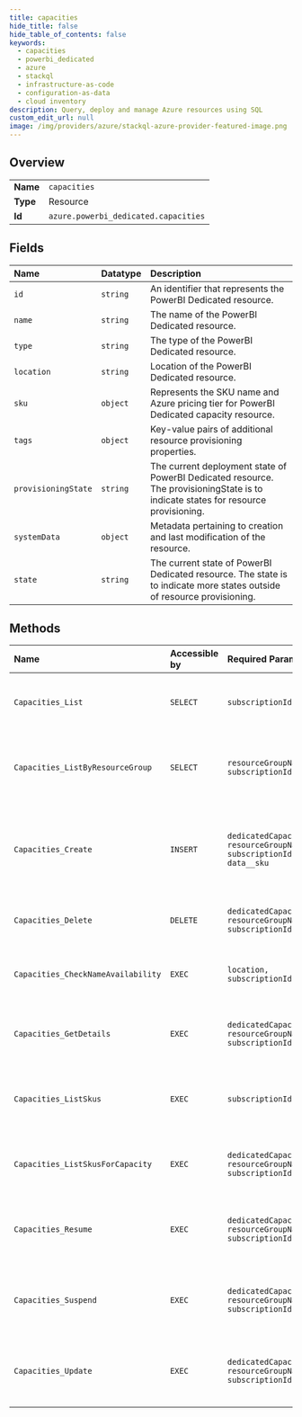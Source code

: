 ```yaml
---
title: capacities
hide_title: false
hide_table_of_contents: false
keywords:
  - capacities
  - powerbi_dedicated
  - azure    
  - stackql
  - infrastructure-as-code
  - configuration-as-data
  - cloud inventory
description: Query, deploy and manage Azure resources using SQL
custom_edit_url: null
image: /img/providers/azure/stackql-azure-provider-featured-image.png
---
```

  
    

## Overview
<table><tbody>
<tr><td><b>Name</b></td><td><code>capacities</code></td></tr>
<tr><td><b>Type</b></td><td>Resource</td></tr>
<tr><td><b>Id</b></td><td><code>azure.powerbi_dedicated.capacities</code></td></tr>
</tbody></table>

## Fields
| Name | Datatype | Description |
|:-----|:---------|:------------|
| `id` | `string` | An identifier that represents the PowerBI Dedicated resource. |
| `name` | `string` | The name of the PowerBI Dedicated resource. |
| `type` | `string` | The type of the PowerBI Dedicated resource. |
| `location` | `string` | Location of the PowerBI Dedicated resource. |
| `sku` | `object` | Represents the SKU name and Azure pricing tier for PowerBI Dedicated capacity resource. |
| `tags` | `object` | Key-value pairs of additional resource provisioning properties. |
| `provisioningState` | `string` | The current deployment state of PowerBI Dedicated resource. The provisioningState is to indicate states for resource provisioning. |
| `systemData` | `object` | Metadata pertaining to creation and last modification of the resource. |
| `state` | `string` | The current state of PowerBI Dedicated resource. The state is to indicate more states outside of resource provisioning. |
## Methods
| Name | Accessible by | Required Params | Description |
|:-----|:--------------|:----------------|:------------|
| `Capacities_List` | `SELECT` | `subscriptionId` | Lists all the Dedicated capacities for the given subscription. |
| `Capacities_ListByResourceGroup` | `SELECT` | `resourceGroupName, subscriptionId` | Gets all the Dedicated capacities for the given resource group. |
| `Capacities_Create` | `INSERT` | `dedicatedCapacityName, resourceGroupName, subscriptionId, data__sku` | Provisions the specified Dedicated capacity based on the configuration specified in the request. |
| `Capacities_Delete` | `DELETE` | `dedicatedCapacityName, resourceGroupName, subscriptionId` | Deletes the specified Dedicated capacity. |
| `Capacities_CheckNameAvailability` | `EXEC` | `location, subscriptionId` | Check the name availability in the target location. |
| `Capacities_GetDetails` | `EXEC` | `dedicatedCapacityName, resourceGroupName, subscriptionId` | Gets details about the specified dedicated capacity. |
| `Capacities_ListSkus` | `EXEC` | `subscriptionId` | Lists eligible SKUs for PowerBI Dedicated resource provider. |
| `Capacities_ListSkusForCapacity` | `EXEC` | `dedicatedCapacityName, resourceGroupName, subscriptionId` | Lists eligible SKUs for a PowerBI Dedicated resource. |
| `Capacities_Resume` | `EXEC` | `dedicatedCapacityName, resourceGroupName, subscriptionId` | Resumes operation of the specified Dedicated capacity instance. |
| `Capacities_Suspend` | `EXEC` | `dedicatedCapacityName, resourceGroupName, subscriptionId` | Suspends operation of the specified dedicated capacity instance. |
| `Capacities_Update` | `EXEC` | `dedicatedCapacityName, resourceGroupName, subscriptionId` | Updates the current state of the specified Dedicated capacity. |
